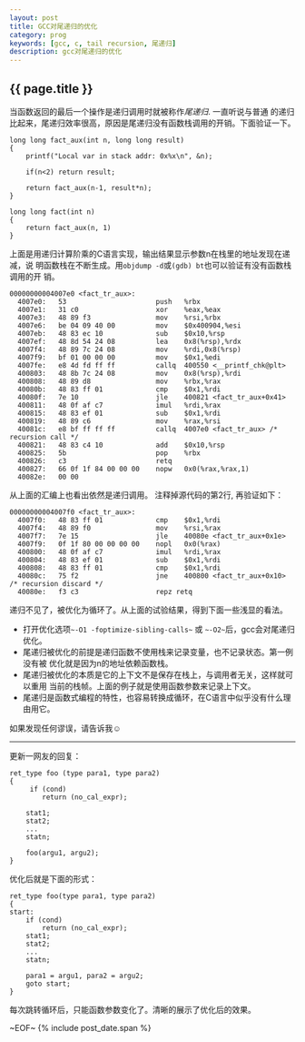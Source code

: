 ```yaml
---
layout: post
title: GCC对尾递归的优化
category: prog
keywords: [gcc, c, tail recursion, 尾递归]
description: gcc对尾递归的优化
---
```


## {{ page.title }}

当函数返回的最后一个操作是递归调用时就被称作<var>尾递归</var>. 一直听说与普通
的递归比起来，尾递归效率很高，原因是尾递归没有函数栈调用的开销。下面验证一下。

    long long fact_aux(int n, long long result)
    {
    	printf("Local var in stack addr: 0x%x\n", &n);

    	if(n<2) return result;

    	return fact_aux(n-1, result*n);
    }

    long long fact(int n)
    {
    	return fact_aux(n, 1)
    }

上面是用递归计算阶乘的C语言实现，输出结果显示参数n在栈里的地址发现在递减，说
明函数栈在不断生成。用`objdump -d`或`(gdb) bt`也可以验证有没有函数栈调用的开
销。

    00000000004007e0 <fact_tr_aux>:
      4007e0:	53                   	push   %rbx
      4007e1:	31 c0                	xor    %eax,%eax
      4007e3:	48 89 f3             	mov    %rsi,%rbx
      4007e6:	be 04 09 40 00       	mov    $0x400904,%esi
      4007eb:	48 83 ec 10          	sub    $0x10,%rsp
      4007ef:	48 8d 54 24 08       	lea    0x8(%rsp),%rdx
      4007f4:	48 89 7c 24 08       	mov    %rdi,0x8(%rsp)
      4007f9:	bf 01 00 00 00       	mov    $0x1,%edi
      4007fe:	e8 4d fd ff ff       	callq  400550 <__printf_chk@plt>
      400803:	48 8b 7c 24 08       	mov    0x8(%rsp),%rdi
      400808:	48 89 d8             	mov    %rbx,%rax
      40080b:	48 83 ff 01          	cmp    $0x1,%rdi
      40080f:	7e 10                	jle    400821 <fact_tr_aux+0x41>
      400811:	48 0f af c7          	imul   %rdi,%rax
      400815:	48 83 ef 01          	sub    $0x1,%rdi
      400819:	48 89 c6             	mov    %rax,%rsi
      40081c:	e8 bf ff ff ff       	callq  4007e0 <fact_tr_aux> /* recursion call */
      400821:	48 83 c4 10          	add    $0x10,%rsp
      400825:	5b                   	pop    %rbx
      400826:	c3                   	retq
      400827:	66 0f 1f 84 00 00 00 	nopw   0x0(%rax,%rax,1)
      40082e:	00 00 

从上面的汇编上也看出依然是递归调用。 注释掉源代码的第2行, 再验证如下：

    00000000004007f0 <fact_tr_aux>:
      4007f0:	48 83 ff 01          	cmp    $0x1,%rdi
      4007f4:	48 89 f0             	mov    %rsi,%rax
      4007f7:	7e 15                	jle    40080e <fact_tr_aux+0x1e>
      4007f9:	0f 1f 80 00 00 00 00 	nopl   0x0(%rax)
      400800:	48 0f af c7          	imul   %rdi,%rax
      400804:	48 83 ef 01          	sub    $0x1,%rdi
      400808:	48 83 ff 01          	cmp    $0x1,%rdi
      40080c:	75 f2                	jne    400800 <fact_tr_aux+0x10> /* recursion discard */
      40080e:	f3 c3                	repz retq

递归不见了，被优化为循环了。从上面的试验结果，得到下面一些浅显的看法。

- 打开优化选项`~-O1 -foptimize-sibling-calls~`  或 `~-O2~`后，gcc会对尾递归优化。
- 尾递归被优化的前提是递归函数不使用栈来记录变量，也不记录状态。第一例没有被
  优化就是因为n的地址依赖函数栈。
- 尾递归被优化的本质是它的上下文不是保存在栈上，与调用者无关，这样就可以重用
  当前的栈帧。上面的例子就是使用函数参数来记录上下文。
- 尾递归是函数式编程的特性，也容易转换成循环，在C语言中似乎没有什么理由用它。

如果发现任何谬误，请告诉我☺

* * * * *
更新一网友的回复：

    ret_type foo (type para1, type para2)
    {
         if (cond)
            return (no_cal_expr);
    
        stat1;
        stat2;
        ...
        statn;
    
        foo(argu1, argu2);
    }
	
优化后就是下面的形式：
	
    ret_type foo(type para1, type para2)
    {
    start:
        if (cond)
            return (no_cal_expr);
        stat1;
        stat2;
        ...
        statn;
    
        para1 = argu1, para2 = argu2;
        goto start;
    }

每次跳转循环后，只能函数参数变化了。清晰的展示了优化后的效果。

~EOF~ {% include post_date.span %}
